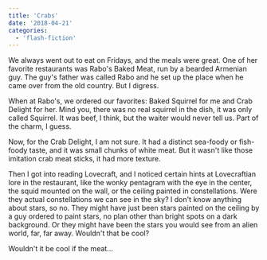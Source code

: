 ```yaml
---
title: 'Crabs'
date: '2018-04-21'
categories:
  - 'flash-fiction'
---
```


We always went out to eat on Fridays, and the meals were great. One of her
favorite restaurants was Rabo's Baked Meat, run by a bearded Armenian guy. The
guy's father was called Rabo and he set up the place when he came over from the
old country. But I digress.

When at Rabo's, we ordered our favorites: Baked Squirrel for me and Crab Delight
for her. Mind you, there was no real squirrel in the dish, it was only called
Squirrel. It was beef, I think, but the waiter would never tell us. Part of the
charm, I guess.

Now, for the Crab Delight, I am not sure. It had a distinct sea-foody or
fish-foody taste, and it was small chunks of white meat. But it wasn't like
those imitation crab meat sticks, it had more texture.

Then I got into reading Lovecraft, and I noticed certain hints at Lovecraftian
lore in the restaurant, like the wonky pentagram with the eye in the center, the
squid mounted on the wall, or the ceiling painted in constellations. Were they
actual constellations we can see in the sky? I don't know anything about stars,
so no. They might have just been stars painted on the ceiling by a guy ordered
to paint stars, no plan other than bright spots on a dark background. Or they
might have been the stars you would see from an alien world, far, far away.
Wouldn't that be cool?

Wouldn't it be cool if the meat...
